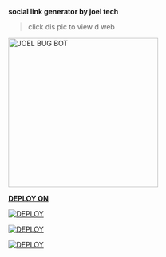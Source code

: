 **social link generator by joel tech**





>click dis pic to view d web




<a href="https://link-generator-by-joel.onrender.com/">
 <img alt="JOEL BUG BOT" height="300" src="https://files.catbox.moe/um80a5.jpg">








**DEPLOY ON**










<a
      href='https://joel-c1359332ee25.herokuapp.com/' target="_blank"><img alt='DEPLOY' src='https://img.shields.io/badge/-HEROKU-purple?style=for-the-badge&logo=heroku&logoColor=white'/></a>














<a
      href='https://joel-c1359332ee25.herokuapp.com/' target="_blank"><img alt='DEPLOY' src='https://img.shields.io/badge/-REPLIT-purple?style=for-the-badge&logo=replit&logoColor=yellow'/></a>












 <a
      href='https://joel-c1359332ee25.herokuapp.com/' target="_blank"><img alt='DEPLOY' src='https://img.shields.io/badge/-RENDER-purple?style=for-the-badge&logo=render&logoColor=black'/></a>
      
